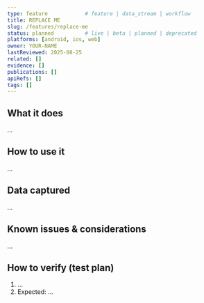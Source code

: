 ```yaml
---
type: feature            # feature | data_stream | workflow
title: REPLACE ME
slug: /features/replace-me
status: planned          # live | beta | planned | deprecated
platforms: [android, ios, web]
owner: YOUR-NAME
lastReviewed: 2025-08-25
related: []
evidence: []
publications: []
apiRefs: []
tags: []
---
```


## What it does
…

## How to use it
…

## Data captured
…

## Known issues & considerations
…

## How to verify (test plan)
1) …
2) Expected: …
